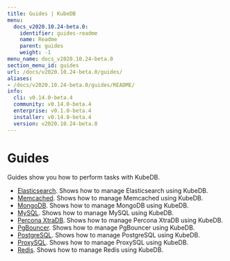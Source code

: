 ```yaml
---
title: Guides | KubeDB
menu:
  docs_v2020.10.24-beta.0:
    identifier: guides-readme
    name: Readme
    parent: guides
    weight: -1
menu_name: docs_v2020.10.24-beta.0
section_menu_id: guides
url: /docs/v2020.10.24-beta.0/guides/
aliases:
- /docs/v2020.10.24-beta.0/guides/README/
info:
  cli: v0.14.0-beta.4
  community: v0.14.0-beta.4
  enterprise: v0.1.0-beta.4
  installer: v0.14.0-beta.4
  version: v2020.10.24-beta.0
---
```


# Guides

Guides show you how to perform tasks with KubeDB.

- [Elasticsearch](/docs/v2020.10.24-beta.0/guides/elasticsearch/README). Shows how to manage Elasticsearch using KubeDB.
- [Memcached](/docs/v2020.10.24-beta.0/guides/memcached/README). Shows how to manage Memcached using KubeDB.
- [MongoDB](/docs/v2020.10.24-beta.0/guides/mongodb/README). Shows how to manage MongoDB using KubeDB.
- [MySQL](/docs/v2020.10.24-beta.0/guides/mysql/README). Shows how to manage MySQL using KubeDB.
- [Percona XtraDB](/docs/v2020.10.24-beta.0/guides/percona-xtradb/README). Shows how to manage Percona XtraDB using KubeDB.
- [PgBouncer](/docs/v2020.10.24-beta.0/guides/pgbouncer/README). Shows how to manage PgBouncer using KubeDB.
- [PostgreSQL](/docs/v2020.10.24-beta.0/guides/postgres/README). Shows how to manage PostgreSQL using KubeDB.
- [ProxySQL](/docs/v2020.10.24-beta.0/guides/proxysql/README). Shows how to manage ProxySQL using KubeDB.
- [Redis](/docs/v2020.10.24-beta.0/guides/redis/README). Shows how to manage Redis using KubeDB.
